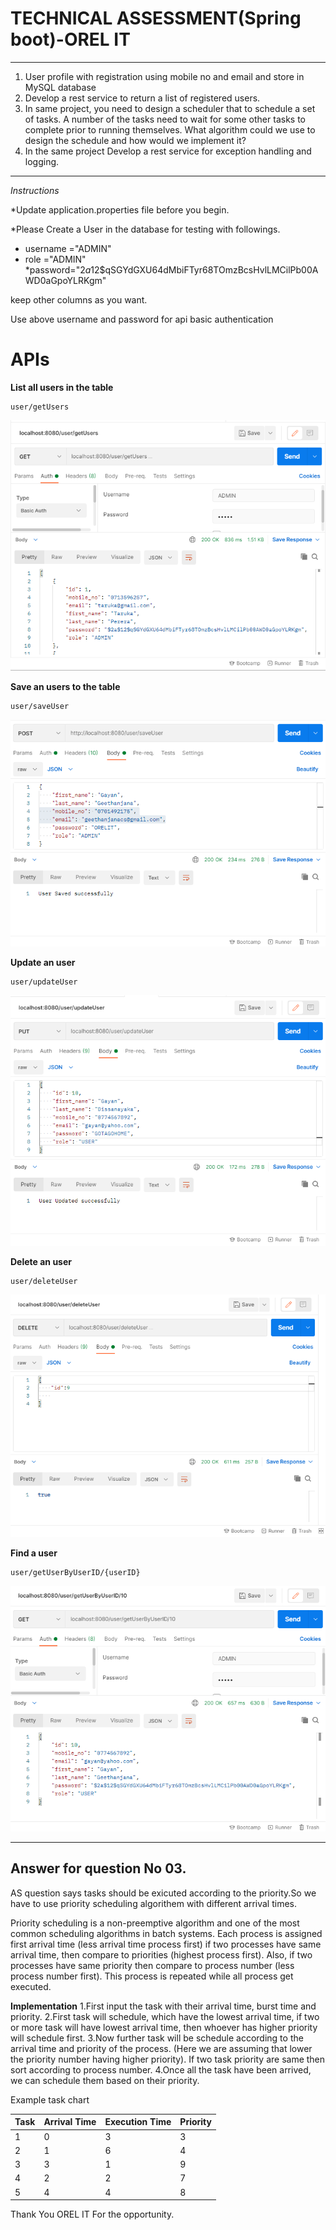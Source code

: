 TECHNICAL ASSESSMENT(Spring boot)-OREL IT
===
---
1.	User profile with registration using mobile no and email and store in MySQL database
2.	Develop a rest service to return a list of registered users.
3.	In same project, you need to design a scheduler that to schedule a set of tasks. A
      number of the tasks need to wait for some other tasks to complete prior to running
      themselves. What algorithm could we use to design the schedule and how would we
      implement it?
4.	In the same project Develop a rest service for exception handling and logging. 


---

_Instructions_

*Update application.properties file before you begin.

*Please Create a User in the database for testing with followings.
    
* username ="ADMIN"
* role ="ADMIN"
*password="$2a$12$qSGYdGXU64dMbiFTyr68TOmzBcsHvlLMCilPb00AWD0aGpoYLRKgm"

keep other columns as you want.

Use above username and password for api basic authentication
# APIs
**List all users in the table**
```
user/getUsers
```
![image info](https://github.com/Geetdts/Orelassesment/blob/main/Screenshots/getUserList.png)

**Save an users to the table**
```
user/saveUser
```
![image info](https://github.com/Geetdts/Orelassesment/blob/main/Screenshots/SaveUser.png)

**Update an user**
```
user/updateUser
```
![image info](https://github.com/Geetdts/Orelassesment/blob/main/Screenshots/UpdateUser.png)

**Delete an user**
```
user/deleteUser
```
![image info](https://github.com/Geetdts/Orelassesment/blob/main/Screenshots/DeleteUser.png)

**Find a user**
```
user/getUserByUserID/{userID}
```
![image info](https://github.com/Geetdts/Orelassesment/blob/main/Screenshots/GetUserByID.png)

---
Answer for question No 03.
---
AS question says tasks should be exicuted according to the priority.So we have to use priority scheduling algorithem with different arrival times.

Priority scheduling is a non-preemptive algorithm and one of the most common scheduling algorithms in batch systems. Each process is assigned first arrival time (less arrival time process first) if two processes have same arrival time, then compare to priorities (highest process first). Also, if two processes have same priority then compare to process number (less process number first). This process is repeated while all process get executed.

**Implementation**
1.First input the task with their arrival time, burst time and priority.
2.First task will schedule, which have the lowest arrival time, if two or more task will have lowest arrival time, then whoever has higher priority will  schedule first.
3.Now further task will be schedule according to the arrival time and priority of the process. (Here we are assuming that lower the priority number having higher priority). If two task priority are same then sort according to process number.
4.Once all the task have been arrived, we can schedule them based on their priority.

Example task chart

| Task | Arrival Time | Execution Time | Priority |
|------|--------------|----------------|----------|
|   1  |       0      |        3       |     3    |
|   2  |       1      |        6       |     4    |
|   3  |       3      |        1       |     9    |
|   4  |       2      |        2       |     7    |
|   5  |       4      |        4       |     8    |



Thank You OREL IT For the opportunity.
